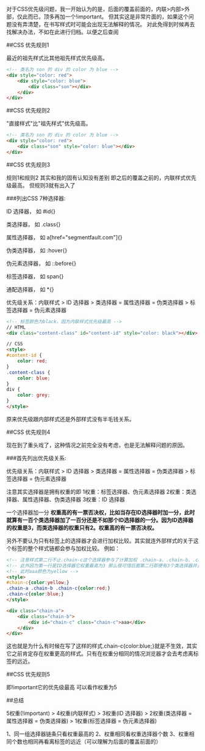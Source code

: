 对于CSS优先级问题，我一开始认为的是，后面的覆盖前面的，内联>内部>外部，仅此而已，顶多再加一个!important。
但其实这是非常片面的，如果这个问题没有弄清楚，在书写样式时可能会出现无法解释的情况。
对此免得到时候再去找解决办法，不如在此进行归档。以便之后查阅

##CSS 优先规则1

最近的祖先样式比其他祖先样式优先级高。
``` html
<!-- 类名为 son 的 div 的 color 为 blue -->
<div style="color: red">
    <div style="color: blue">
        <div class="son"></div>
    </div>
</div>
```

##CSS 优先规则2

"直接样式"比"祖先样式"优先级高。
``` html
<!-- 类名为 son 的 div 的 color 为 blue -->
<div style="color: red">
    <div class="son" style="color: blue"></div>
</div>
```

##CSS 优先规则3

规则1和规则2 其实和我的固有认知没有差别 即之后的覆盖之前的，内联样式优先级最高。
但规则3就有出入了

###列出CSS 7种选择器:

ID 选择器， 如 #id{}

类选择器， 如 .class{}

属性选择器， 如 a[href="segmentfault.com"]{}

伪类选择器， 如 :hover{}

伪元素选择器， 如 ::before{}

标签选择器， 如 span{}

通配选择器， 如 *{}

优先级关系：内联样式 > ID 选择器 > 类选择器 = 属性选择器 = 伪类选择器 > 标签选择器 = 伪元素选择器

``` html
<!-- 标签颜色为black，因为内联样式优先级最高 -->
// HTML
<div class="content-class" id="content-id" style="color: black"></div>

// CSS
<style>
#content-id {
    color: red;
}
.content-class {
    color: blue;
}
div {
    color: grey;
}
</style>
```
原来优先级跟内部样式还是外部样式没有半毛钱关系。

##CSS 优先规则4

现在到了重头戏了，这种情况之前完全没有考虑，也是无法解释问题的原因。

###首先列出优先级关系:

优先级关系：内联样式 > ID 选择器 > 类选择器 = 属性选择器 = 伪类选择器 > 标签选择器 = 伪元素选择器

注意其实选择器是拥有权重的即
1权重：标签选择器、伪元素选择器
2权重：类选择器、属性选择器、伪类选择器
3权重：ID 选择器

一个选择器加一分
**权重高的有一票否决权，比如当存在ID选择器时加一分，此时就算有一百个类选择器加了一百分还是不如那个ID选择器的一分。因为ID选择器的权重是3，而类选择器的权重只有2。权重高的有一票否决权。**

另外不要认为只有标签上的选择器才会进行加权比较。其实就连外部样式的关于这个标签的整个样式链都会参与加权比较。
例如：
``` html
<!-- 注意样式第二行不止.chain-c这个选择器参与了计算加权 .chain-a、.chain-b、.chain-c这三个选择器都参与了加权 -->
<!-- 此外因为第一行是ID选择器它权重最高为3 那么很可惜后面第二行即便有3个类选择器并且它在后面 但还是无法生效 -->
<!-- 此时aaa颜色为yellow -->
<style>
#chain-c{color:yellow;}
.chain-a .chain-b .chain-c{color:red;}
.chain-c{color:blue;}
</style>

<div class="chain-a">
    <div class="chain-b">
        <div id="chain-c" class="chain-c">aaa</div>
    </div>
</div>
```

这也就是为什么有时候在写了这样的样式.chain-c{color:blue;}就是不生效，其实它之前肯定存在权重更高的样式。只有在权重分相同的情况浏览器才会去考虑离标签的远近。

##CSS 优先规则5

即!important它的优先级最高
可以看作权重为5

##总结

5权重(!important) > 4权重(内联样式) > 3权重(ID 选择器) > 2权重(类选择器 = 属性选择器 = 伪类选择器) > 1权重(标签选择器 = 伪元素选择器)

1、同一组选择器链条只看权重最高的
2、权重相同看权重选择器个数
3、权重相同个数也相同再看离标签的远近（可以理解为后面的覆盖前面的）